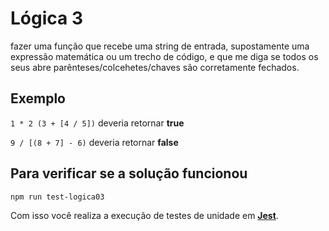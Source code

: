 
# Lógica 3

fazer uma função que recebe uma string de entrada, supostamente uma expressão matemática ou um trecho de código, e que me diga se todos os seus abre parênteses/colcehetes/chaves são corretamente fechados.

## Exemplo

```1 * 2 (3 + [4 / 5])``` 
deveria retornar **true**

```9 / [(8 + 7] - 6)``` deveria retornar **false**

## Para verificar se a solução funcionou

``` npm run test-logica03 ```

Com isso você realiza a execução de testes de unidade em [**Jest**](https://jestjs.io/pt-BR/).
